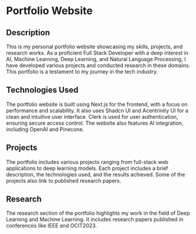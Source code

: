 # Portfolio Website

## Description

This is my personal portfolio website showcasing my skills, projects, and research works. As a proficient Full Stack Developer with a deep interest in AI, Machine Learning, Deep Learning, and Natural Language Processing, I have developed various projects and conducted research in these domains. This portfolio is a testament to my journey in the tech industry.

## Technologies Used

The portfolio website is built using Next.js for the frontend, with a focus on performance and scalability. It also uses Shadcn UI and Acentrinity UI for a clean and intuitive user interface. Clerk is used for user authentication, ensuring secure access control. The website also features AI integration, including OpenAI and Pinecone.

## Projects

The portfolio includes various projects ranging from full-stack web applications to deep learning models. Each project includes a brief description, the technologies used, and the results achieved. Some of the projects also link to published research papers.

## Research

The research section of the portfolio highlights my work in the field of Deep Learning and Machine Learning. It includes research papers published in conferences like IEEE and OCIT2023.


